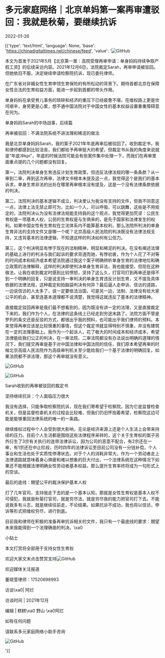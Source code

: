 # 多元家庭网络｜北京单妈第一案再审遭驳回：我就是秋菊，要继续抗诉

2022-01-26

[{'type': 'text/html', 'language': None, 'base': 'https://chinadigitaltimes.net/chinese/feed', 'value': '![GitHub](https://keep.cdt.media/assets/images/2/e/2e2af6a5/bfddc7e5.png)



本文为首发于2021年5月【北京第一案｜高院受理再审申请：单身妈妈持续争取产假工资】的后续采访内容。2021年12月6日，法院裁定Sarah，再审申请被驳回。但她依旧不服，决定继续申请检察院抗诉，现已委托律师。

在广东省对非婚女性生育申领生育保险的有所松动的背景下。期待首都北京在保障女性合法的生育权益方面，能进一步起到首都的带头作用。



单身妈妈在承受育儿事务的琐碎和经济的重压下已经疲惫不堪，在维权路上更是坎坷艰辛，身劳更是心累，想不通中国法院对于中国女性的基本权益设置重重障碍意在何为。

单身妈妈Sarah的中场战事，后续篇

再审被驳回：不满法院系统不讲法理和稀泥的做法

我是北京单身妈妈Sarah，我的案子2021年年底再审后被驳回了。收到裁定书，我和律师都感到比较沮丧，我们都给予再审挺大的希望，但裁定书从我的角度来说就是“年底冲kpi”，年底的时候法院可能会有些案件集中处理一下，而我们在再审里面重点提的几个问题都没有回复。

第一，法院判决单身生育违反计划生育政策，但违反法律法规的哪一条条款？从一审到二审，再到这次再审，法律文书根本未提及这一点，我觉得这个是我们的基本诉求，单身生育非法的出处在哪里再审根本没有提及，这是一个没有法律条款依据的判决。

第二，法院判决的基本逻辑不成立，判决里认为我没有支持的文件，但我不同意这一点，法律上法无禁止即可为，比如一个人，可以呼吸、可以跳舞，这些是不用规定的，法院判决认为没有法律法规能支持我的这个观点，我觉得更加荒谬：公民生育权是一项基本人权，公民的生育权是与生俱来的，是先于国家和法律发生的权利。如果中国女性有生育权在立法体系内不能算基本权利，那么法院所判决的单身生育非法的支持文件又是哪一个呢？北京高级人民法院的判决既没有法律法规支持，又违背基本的法律逻辑，不知道这样的判决如何有公信力。

第三，这个判决明显有悖于现在的法制精神，明显和稀泥的判决。在没有阐述法理的基础上进行的判决与我们起诉的要求背道而驰，有悖初衷，作为个人花了不对等的时间成本和经济成本希望法院通过我这个案子明确辨析单身生育的法律地位和确立政策的法律解释，这样的判决即使判决单身生育非法，我也能接受。但现在这种做法，让我在收到裁定时感到比较愤怒，坚持了这么久，打官司打到再审还是得不到一个明确的回复，只是说支持一审判决的单身生育违反计划生育，又不提及具体依据的法律法规，这种裁定和拍脑袋判决有何异？最后逼人走申诉、信访的道路，一边说信访的人太多了，说一定要依法治国，可是另一边，法制、法律没有给大家公平的机会，甚至连基本道理都不说清楚，我觉得这就违反了基本的法律精神。

直接裁定驳回再审是我们最不想看到的，因为既没有讲一定的法理，又是直接裁定下来的，我们作为个人，在法律的这条线上已经走到穷途末路了。法院方面不管是罗列的条文还是反驳的方式，都很出乎我的预料，也可能出乎我们律师的预料。本来觉得再审应该是比较慎重的事情，但这个裁定书就显得特别不慎重，并没有建筑在一定的法理基础上。我作为一个起诉人，花了极大的时间成本和经济成本，希望法律能给我们公正的判决，在一审法院、二审法院都没有办法说出明确的道理的情况下，我们提交再审是基于对中国法律和中国法院的信任，我们原本希望再审的时候北京高级人民法院作为高级审判机关至少能给我们一个基于法律的明确回复。如果法院都不讲法理，那这个再审就没有意义。

![GitHub](https://keep.cdt.media/assets/images/2/e/2e2af6a5/17a48478.jpeg)

![GitHub](https://keep.cdt.media/assets/images/2/e/2e2af6a5/c7066dc6.jpeg)

Sarah收到的再审被驳回的裁定书

坚持继续抗诉：个人面临压力很大

我没有选择，只能争取检察院抗诉，现在我们寄希望于检察院，因为它是监督检查机关，但是监督检查机关的过程会比较难，但我们仍旧怀抱着希望，检察院这边可能是能够重回法律系统的唯一的一条路。

继续维权过程中个人会受到很大影响，无论是经济来源上还是个人生活上会带来持续的压力。目前个人生活都是围绕这些法律程序来转的，这个关于生育权的案子另外衍生了3宗有关执行的连带法律诉讼，因为公司的恶意不配合，有2宗还在一审，有1宗还在中止阶段，历时四年的法律诉讼至目前公司没有一分钱补偿，个人事业和生活也处于实质性停滞状态，对于个人的消耗非常大。作为一个劳动者走上法律道路就意味着身心俱疲和难以想象的巨大付出，一个法律系统在这种情况下如果还不能根据法律明确女性劳动者基本权益，那么提升生育率终将成为一句形式上的空谈。

最后的底线：期望公平的裁决保护基本人权

打了几年官司，支持我走下去的是一个基本认知，那就是女性生育权是基本人权不可侵犯，我就是秋菊打官司，就是穷尽法，就是穷尽我的能力把官司打下去。不能说我多有斗志，就是继续往前走，不论结果。如果抗诉不成功，我也将以信访，申诉等形式把维权穷尽，进行到底。

目前我和律师在积极的准备再审抗诉相关的文件，我只有一个最底线的要求：期望未来我能得到一个法理确凿的判决。\xa0

小贴士

本文打赏将全部用于支持女性生育权

欢迎大家文末点击赞赏支持![GitHub](https://s.w.org/images/core/emoji/13.1.0/72x72/2764.png)

欢迎媒体关注报道

董晓莹律师：17520698993

访谈\xa0| 阿烂

访谈时间 | 2021年12月

编辑 | 糕糕\xa0 野山 \xa0阿烂



如有任何问题

请联系多元家庭网络小助手咨询

![GitHub](https://keep.cdt.media/assets/images/2/e/2e2af6a5/864e9cfd.jpeg)

'}]